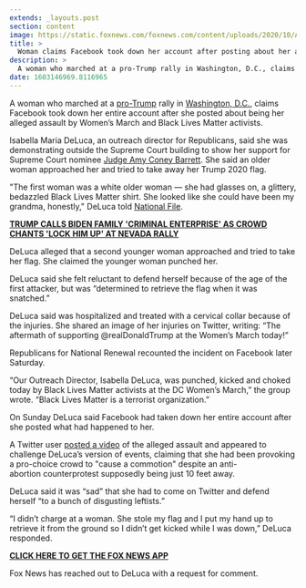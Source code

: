 ```yaml
--- 
extends: _layouts.post 
section: content 
image: https://static.foxnews.com/foxnews.com/content/uploads/2020/10/AP20292013308084.jpg 
title: > 
  Woman claims Facebook took down her account after posting about her assault at pro-Trump rally in DC 
description: > 
  A woman who marched at a pro-Trump rally in Washington, D.C., claims Facebook took down her entire account after she posted about being her alleged assault by Women’s March and Black Lives Matter activists.She said an older woman approached her and tried to take away her Trump 2020 flag."The first woman was a white older woman — she had glasses on, a glittery, bedazzled Black Lives Matter shirt.“Our Outreach Director, Isabella DeLuca, was punched, kicked and choked today by Black Lives Matter activists at the DC Women’s March,” the group wrote.“Black Lives Matter is a terrorist organization.”On Sunday DeLuca said Facebook had taken down her entire account after she posted what had happened to her. 
date: 1603146969.8116965 
--- 
```

<div><p class="speakable">A woman who marched at a <a href="https://www.foxnews.com/category/person/donald-trump">pro-Trump</a> rally in <a href="https://www.foxnews.com/category/us/washington-dc">Washington, D.C.</a>, claims Facebook took down her entire account after she posted about being her alleged assault&#160;by Women&#8217;s March and Black Lives Matter activists. </p><p class="ad gam"></p><p class="ad gam"></p><p class="ad gam"></p><p class="speakable">Isabella Maria DeLuca, an outreach director for Republicans, said she was demonstrating outside the Supreme Court building to show her support for Supreme Court nominee <a href="https://www.foxnews.com/category/politics/judiciary/confirmation-of-amy-coney-barrett">Judge Amy Coney Barrett</a>. She said an older woman approached her and tried to take away her Trump 2020 flag. </p><p>"The first woman was a white older woman &#8212; she had glasses on, a glittery, bedazzled Black Lives Matter shirt. She looked like she could have been my grandma, honestly," DeLuca told <a href="https://nationalfile.com/exclusive-trump-supporter-hospitalized-by-black-lives-matter-thugs-at-womens-march/" target="_blank">National File</a>. </p><p><a href="https://www.foxnews.com/media/trump-biden-family-criminal-enterprise-nevada"><strong>TRUMP CALLS BIDEN FAMILY 'CRIMINAL ENTERPRISE' AS CROWD CHANTS 'LOCK HIM UP' AT NEVADA RALLY</strong></a></p><p class="ad gam"></p><p>DeLuca alleged that a second&#160;younger woman approached and tried to take her flag. She claimed the younger woman punched her. </p><p class="ad gam"></p><p>DeLuca said she felt reluctant to defend herself because of the age of the first attacker, but was &#8220;determined to retrieve the flag when it was snatched.&#8221; </p><p>DeLuca said was hospitalized and treated with a cervical collar because of the injuries. She shared an image of her injuries on Twitter, writing: &#8220;The aftermath of supporting @realDonaldTrump at the Women&#8217;s March today!&#8221; </p><p class="ad gam"></p><p>Republicans for National Renewal recounted the incident on Facebook later Saturday. </p><p class="ad gam"></p><p>&#8220;Our Outreach Director, Isabella DeLuca, was punched, kicked and choked today by Black Lives Matter activists at the DC Women&#8217;s March,&#8221; the group wrote. &#8220;Black Lives Matter is a terrorist organization.&#8221; </p><p class="ad gam"></p><p>On Sunday DeLuca said Facebook had taken down her entire account after she posted what had happened to her.</p><p class="ad gam"></p><p>A Twitter user&#160;<a href="https://twitter.com/mariahhh_faithh/status/1318219693698797568" target="_blank">posted a video</a> of the alleged assault and&#160;appeared to challenge&#160;DeLuca&#8217;s version of events, claiming that she had been provoking a pro-choice crowd to "cause a commotion" despite an anti-abortion&#160;counterprotest supposedly being just 10 feet away. </p><p>DeLuca said it was &#8220;sad&#8221; that she had to come on Twitter and defend herself &#8220;to a bunch of disgusting leftists.&#8221;</p><p>&#8220;I didn&#8217;t charge at a woman. She stole my flag and I put my hand up to retrieve it from the ground so I didn&#8217;t get kicked while I was down,&#8221; DeLuca responded. &#160;</p><p class="ad gam"></p><p class="ad gam"></p><p><a href="https://www.foxnews.com/apps-products?pid=AppArticleLink"><strong>CLICK HERE TO GET THE FOX NEWS APP</strong></a></p><p>Fox News has reached out to DeLuca with a request for comment. </p><p class="ad gam"></p></div>